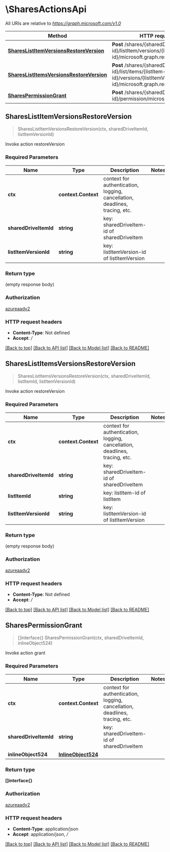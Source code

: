 # \SharesActionsApi

All URIs are relative to *https://graph.microsoft.com/v1.0*

Method | HTTP request | Description
------------- | ------------- | -------------
[**SharesListItemVersionsRestoreVersion**](SharesActionsApi.md#SharesListItemVersionsRestoreVersion) | **Post** /shares/{sharedDriveItem-id}/listItem/versions/{listItemVersion-id}/microsoft.graph.restoreVersion | Invoke action restoreVersion
[**SharesListItemsVersionsRestoreVersion**](SharesActionsApi.md#SharesListItemsVersionsRestoreVersion) | **Post** /shares/{sharedDriveItem-id}/list/items/{listItem-id}/versions/{listItemVersion-id}/microsoft.graph.restoreVersion | Invoke action restoreVersion
[**SharesPermissionGrant**](SharesActionsApi.md#SharesPermissionGrant) | **Post** /shares/{sharedDriveItem-id}/permission/microsoft.graph.grant | Invoke action grant



## SharesListItemVersionsRestoreVersion

> SharesListItemVersionsRestoreVersion(ctx, sharedDriveItemId, listItemVersionId)

Invoke action restoreVersion

### Required Parameters


Name | Type | Description  | Notes
------------- | ------------- | ------------- | -------------
**ctx** | **context.Context** | context for authentication, logging, cancellation, deadlines, tracing, etc.
**sharedDriveItemId** | **string**| key: sharedDriveItem-id of sharedDriveItem | 
**listItemVersionId** | **string**| key: listItemVersion-id of listItemVersion | 

### Return type

 (empty response body)

### Authorization

[azureaadv2](../README.md#azureaadv2)

### HTTP request headers

- **Content-Type**: Not defined
- **Accept**: */*

[[Back to top]](#) [[Back to API list]](../README.md#documentation-for-api-endpoints)
[[Back to Model list]](../README.md#documentation-for-models)
[[Back to README]](../README.md)


## SharesListItemsVersionsRestoreVersion

> SharesListItemsVersionsRestoreVersion(ctx, sharedDriveItemId, listItemId, listItemVersionId)

Invoke action restoreVersion

### Required Parameters


Name | Type | Description  | Notes
------------- | ------------- | ------------- | -------------
**ctx** | **context.Context** | context for authentication, logging, cancellation, deadlines, tracing, etc.
**sharedDriveItemId** | **string**| key: sharedDriveItem-id of sharedDriveItem | 
**listItemId** | **string**| key: listItem-id of listItem | 
**listItemVersionId** | **string**| key: listItemVersion-id of listItemVersion | 

### Return type

 (empty response body)

### Authorization

[azureaadv2](../README.md#azureaadv2)

### HTTP request headers

- **Content-Type**: Not defined
- **Accept**: */*

[[Back to top]](#) [[Back to API list]](../README.md#documentation-for-api-endpoints)
[[Back to Model list]](../README.md#documentation-for-models)
[[Back to README]](../README.md)


## SharesPermissionGrant

> []interface{} SharesPermissionGrant(ctx, sharedDriveItemId, inlineObject524)

Invoke action grant

### Required Parameters


Name | Type | Description  | Notes
------------- | ------------- | ------------- | -------------
**ctx** | **context.Context** | context for authentication, logging, cancellation, deadlines, tracing, etc.
**sharedDriveItemId** | **string**| key: sharedDriveItem-id of sharedDriveItem | 
**inlineObject524** | [**InlineObject524**](InlineObject524.md)|  | 

### Return type

**[]interface{}**

### Authorization

[azureaadv2](../README.md#azureaadv2)

### HTTP request headers

- **Content-Type**: application/json
- **Accept**: application/json, */*

[[Back to top]](#) [[Back to API list]](../README.md#documentation-for-api-endpoints)
[[Back to Model list]](../README.md#documentation-for-models)
[[Back to README]](../README.md)

